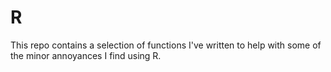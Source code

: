 # R
This repo contains a selection of functions I've written to help with some of the minor annoyances I find using R.
